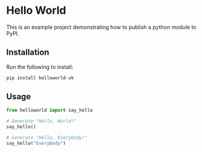 # Hello World

This is an example project demonstrating how to publish a python module to PyPI.

## Installation

Run the following to install:

```python
pip install helloworld-vk
```

## Usage

```python
from helloworld import say_hello

# Generate "Hello, World!"
say_hello()

# Generate "Hello, Everybody!"
say_hello("Everybody")
```
